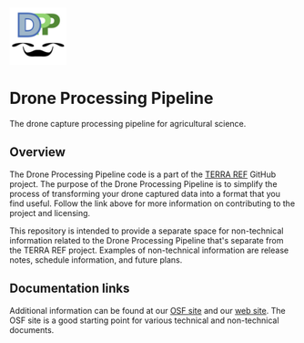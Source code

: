 <img src="./resources/drone-pipeline.png" width="100" />

# Drone Processing Pipeline

The drone capture processing pipeline for agricultural science.

## Overview

The Drone Processing Pipeline code is a part of the [TERRA REF](https://github.com/terraref/drone-pipeline/tree/master) GitHub project. 
The purpose of the Drone Processing Pipeline is to simplify the process of transforming your drone captured data into a format that you find useful.
Follow the link above for more information on contributing to the project and licensing.

This repository is intended to provide a separate space for non-technical information related to the Drone Processing Pipeline that's separate from the TERRA REF project.
Examples of non-technical information are release notes, schedule information, and future plans.

## Documentation links

Additional information can be found at our [OSF site](https://osf.io/xdkcy/) and our [web site](https://az-digitalag.github.io/Drone-Processing-Pipeline/).
The OSF site is a good starting point for various technical and non-technical documents.
